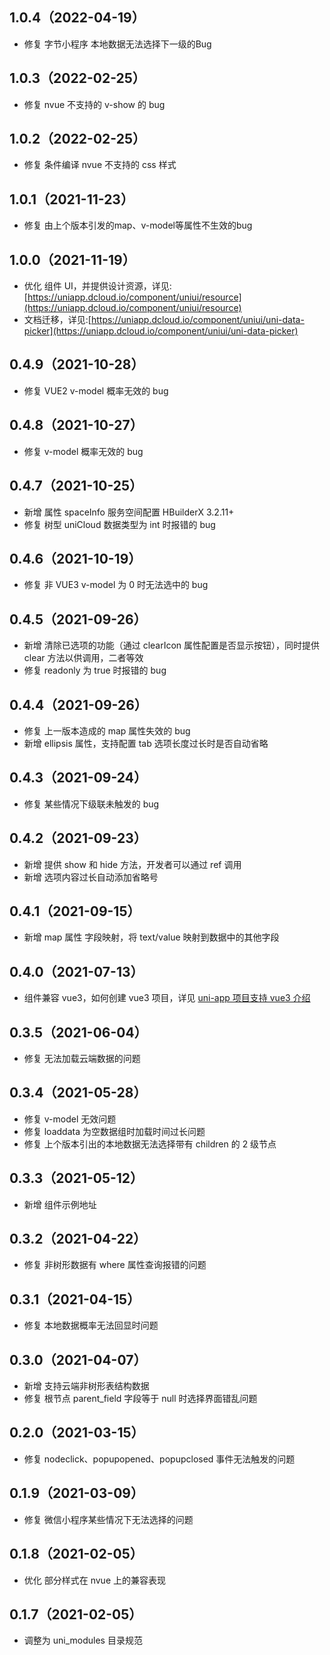 ## 1.0.4（2022-04-19）
- 修复 字节小程序 本地数据无法选择下一级的Bug
## 1.0.3（2022-02-25）
- 修复 nvue 不支持的 v-show 的 bug
## 1.0.2（2022-02-25）
- 修复 条件编译 nvue 不支持的 css 样式
## 1.0.1（2021-11-23）
- 修复 由上个版本引发的map、v-model等属性不生效的bug
## 1.0.0（2021-11-19）
- 优化 组件 UI，并提供设计资源，详见:[https://uniapp.dcloud.io/component/uniui/resource](https://uniapp.dcloud.io/component/uniui/resource)
- 文档迁移，详见:[https://uniapp.dcloud.io/component/uniui/uni-data-picker](https://uniapp.dcloud.io/component/uniui/uni-data-picker)
## 0.4.9（2021-10-28）
- 修复 VUE2 v-model 概率无效的 bug
## 0.4.8（2021-10-27）
- 修复 v-model 概率无效的 bug
## 0.4.7（2021-10-25）
- 新增 属性 spaceInfo 服务空间配置 HBuilderX 3.2.11+
- 修复 树型 uniCloud 数据类型为 int 时报错的 bug
## 0.4.6（2021-10-19）
- 修复 非 VUE3 v-model 为 0 时无法选中的 bug
## 0.4.5（2021-09-26）
- 新增 清除已选项的功能（通过 clearIcon 属性配置是否显示按钮），同时提供 clear 方法以供调用，二者等效
- 修复 readonly 为 true 时报错的 bug
## 0.4.4（2021-09-26）
- 修复 上一版本造成的 map 属性失效的 bug
- 新增 ellipsis 属性，支持配置 tab 选项长度过长时是否自动省略
## 0.4.3（2021-09-24）
- 修复 某些情况下级联未触发的 bug
## 0.4.2（2021-09-23）
- 新增 提供 show 和 hide 方法，开发者可以通过 ref 调用
- 新增 选项内容过长自动添加省略号
## 0.4.1（2021-09-15）
- 新增 map 属性 字段映射，将 text/value 映射到数据中的其他字段
## 0.4.0（2021-07-13）
- 组件兼容 vue3，如何创建 vue3 项目，详见 [uni-app 项目支持 vue3 介绍](https://ask.dcloud.net.cn/article/37834)
## 0.3.5（2021-06-04）
- 修复 无法加载云端数据的问题
## 0.3.4（2021-05-28）
- 修复 v-model 无效问题
- 修复 loaddata 为空数据组时加载时间过长问题
- 修复 上个版本引出的本地数据无法选择带有 children 的 2 级节点
## 0.3.3（2021-05-12）
- 新增 组件示例地址
## 0.3.2（2021-04-22）
- 修复 非树形数据有 where 属性查询报错的问题
## 0.3.1（2021-04-15）
- 修复 本地数据概率无法回显时问题
## 0.3.0（2021-04-07）
- 新增 支持云端非树形表结构数据
- 修复 根节点 parent_field 字段等于 null 时选择界面错乱问题
## 0.2.0（2021-03-15）
- 修复 nodeclick、popupopened、popupclosed 事件无法触发的问题
## 0.1.9（2021-03-09）
- 修复 微信小程序某些情况下无法选择的问题
## 0.1.8（2021-02-05）
- 优化 部分样式在 nvue 上的兼容表现
## 0.1.7（2021-02-05）
- 调整为 uni_modules 目录规范
